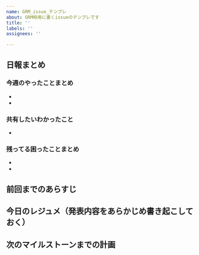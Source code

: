```yaml
---
name: GRM_issue_テンプレ
about: GRM時用に書くissueのテンプレです
title: ''
labels: ''
assignees: ''

---
```


## 日報まとめ
### 今週のやったことまとめ
* 
* 

### 共有したいわかったこと
* 

### 残ってる困ったことまとめ
* 
* 

## 前回までのあらすじ

## 今日のレジュメ（発表内容をあらかじめ書き起こしておく）

## 次のマイルストーンまでの計画
